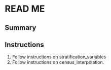 # READ ME

## Summary 

## Instructions

1) Follow instructions on stratification_variables
2) Follow instructions on census_interpolation.
